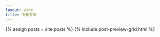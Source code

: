 ```yaml
---
layout: wide
title: 所有文章
---
```

{% assign posts = site.posts %}
{% include post-preview-grid.html %}